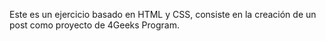Este es un ejercicio basado en HTML y CSS, consiste en la creación de un post como proyecto de 4Geeks Program.